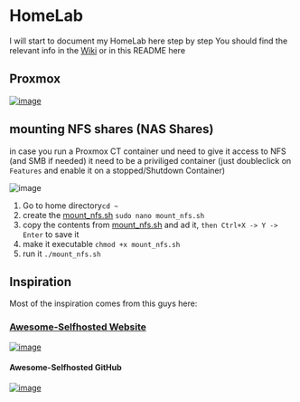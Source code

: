 # HomeLab

I will start to document my HomeLab here step by step
You should find the relevant info in the [Wiki](https://github.com/GSB-Deleven/HomeLab/wiki) or in this README here


## Proxmox
[![image](https://github.com/GSB-Deleven/HomeLab/assets/35196079/8276e582-e2cf-4dc7-9313-06dc8e1729d4)](https://tteck.github.io/Proxmox/)
  
## mounting NFS shares (NAS Shares)
  
in case you run a Proxmox CT container und need to give it access to NFS (and SMB if needed)
it need to be a priviliged container
(just doubleclick on `Features` and enable it on a stopped/Shutdown Container)

![image](https://github.com/GSB-Deleven/HomeLab/assets/35196079/0fa38b61-258a-438d-84a6-a87c5289b261)

  
1. Go to home directory`cd ~`
2. create the [mount_nfs.sh](mount_nfs.sh) `sudo nano mount_nfs.sh`
3. copy the contents from [mount_nfs.sh](mount_nfs.sh) and ad it, `then Ctrl+X -> Y -> Enter` to save it
4. make it executable `chmod +x mount_nfs.sh`
5. run it `./mount_nfs.sh`

## Inspiration
Most of the inspiration comes from this guys here:  
### [Awesome-Selfhosted Website](https://awesome-selfhosted.net/)
[![image](https://github.com/GSB-Deleven/HomeLab/assets/35196079/241ffd9f-1454-490e-bf38-6307738624ab)](https://awesome-selfhosted.net/)  

#### Awesome-Selfhosted GitHub  
[![image](https://github.com/GSB-Deleven/HomeLab/assets/35196079/7009f18b-ba0f-405d-bf6c-2ccb12843b35)](https://github.com/sindresorhus/awesome)
